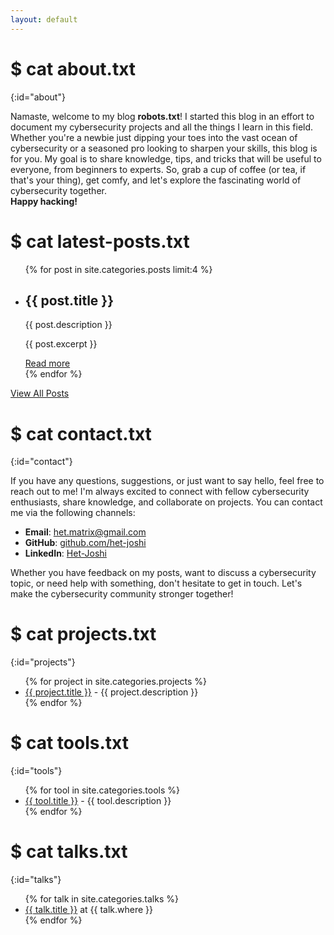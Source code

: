 ```yaml
---
layout: default
---
```


# $ cat about.txt <span class="blinking-cursor"></span>
{:id="about"}

Namaste, welcome to my blog **robots.txt**! I started this blog in an effort to document my cybersecurity projects and all the things I learn in this field. Whether you're a newbie just dipping your toes into the vast ocean of cybersecurity or a seasoned pro looking to sharpen your skills, this blog is for you. My goal is to share knowledge, tips, and tricks that will be useful to everyone, from beginners to experts. So, grab a cup of coffee (or tea, if that's your thing), get comfy, and let's explore the fascinating world of cybersecurity together.
<br>
**Happy hacking!**

# $ cat latest-posts.txt <span class="blinking-cursor"></span>

<ul>
{% for post in site.categories.posts limit:4 %}
  <li>
    <h2>{{ post.title }}</h2>
    <p>{{ post.description }}</p>
    <p>{{ post.excerpt }}</p>
    <a href="{{ site.baseurl }}{{ post.url }}" title="{{ post.description }}">Read more</a>
  </li>
{% endfor %}
</ul>

<a href="{{ site.baseurl }}/library">View All Posts</a>



# $ cat contact.txt <span class="blinking-cursor"></span>
{:id="contact"}

If you have any questions, suggestions, or just want to say hello, feel free to reach out to me! I'm always excited to connect with fellow cybersecurity enthusiasts, share knowledge, and collaborate on projects. You can contact me via the following channels:

- **Email**: [het.matrix@gmail.com](mailto:het.matrix@gmail.com)
- **GitHub**: [github.com/het-joshi](https://github.com/het-joshi)
- **LinkedIn**: [Het-Joshi](https://www.linkedin.com/in/hetjoshi/)

Whether you have feedback on my posts, want to discuss a cybersecurity topic, or need help with something, don't hesitate to get in touch. Let's make the cybersecurity community stronger together!

# $ cat projects.txt <span class="blinking-cursor"></span>
{:id="projects"}

<ul>
{% for project in site.categories.projects %}
<li><a href="{{ project.link }}">{{ project.title }}</a> - {{ project.description }}</li>
{% endfor %}
</ul>

# $ cat tools.txt <span class="blinking-cursor"></span>
{:id="tools"}

<ul>
{% for tool in site.categories.tools %}
<li><a href="{{ tool.link }}">{{ tool.title }}</a> - {{ tool.description }}</li>
{% endfor %}
</ul>

# $ cat talks.txt <span class="blinking-cursor"></span>
{:id="talks"}

<ul>
{% for talk in site.categories.talks %}
<li><a href="{{ talk.link }}" title="{{ talk.description }}">{{ talk.title }}</a> at {{ talk.where }}</li>
{% endfor %}
</ul>
